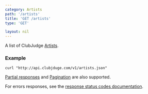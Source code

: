 ```yaml
---
category: Artists
path: '/artists'
title: 'GET /artists'
type: 'GET'

layout: nil
---
```


A list of ClubJudge [Artists](#/artist-model).

### Example

```
curl "http://api.clubjduge.com/v1/artists.json"
```

[Partial responses](#/partial-responses) and [Pagination](#/pagination) are also supported.

For errors responses, see the [response status codes documentation](#/response-status-codes).
